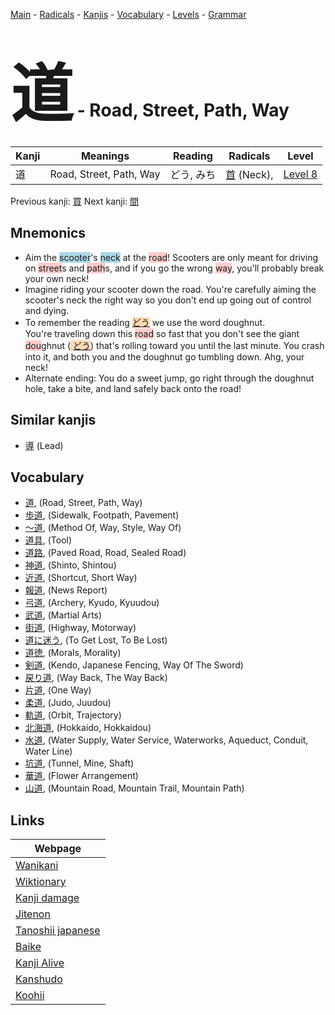 <style> bigfont {font-size: 100px}</style>
[Main](../README.md) -
[Radicals](../radicals.md) -
[Kanjis](../kanjis.md) -
[Vocabulary](../vocabulary.md) -
[Levels](../levels.md) -
[Grammar](../grammar.md)
# <bigfont> 道</bigfont> - Road, Street, Path, Way 

| Kanji | Meanings | Reading | Radicals | Level |
| --- | --- | --- | --- | --- |
| 道 | Road, Street, Path, Way | どう, みち | [首](../radicals/首.md) (Neck),  | [Level 8](../levels/wk_level8.md) |

Previous kanji: [買](買.md) Next kanji: [間](間.md) 

## Mnemonics
 * Aim the <span style="background-color:#ADD8E6"> scooter</span>'s <span style="background-color:#ADD8E6"> neck</span> at the <span style="background-color:#ffcccb"> road</span>! Scooters are only meant for driving on <span style="background-color:#ffcccb"> street</span>s and <span style="background-color:#ffcccb"> path</span>s, and if you go the wrong <span style="background-color:#ffcccb"> way</span>, you'll probably break your own neck!
* Imagine riding your scooter down the road. You're carefully aiming the scooter's neck the right way so you don't end up going out of control and dying.
* To remember the reading <span style="background-color:#fed8b1"> [どう](https://jisho.org/search/どう)</span> we use the word doughnut.<br />You're traveling down this <span style="background-color:#ffcccb"> road</span> so fast that you don't see the giant <span style="background-color:#ffcccb"> dou</span>ghnut (<span style="background-color:#fed8b1"> [どう](https://jisho.org/search/どう)</span>) that's rolling toward you until the last minute. You crash into it, and both you and the doughnut go tumbling down. Ahg, your neck!
* Alternate ending: You do a sweet jump, go right through the doughnut hole, take a bite, and land safely back onto the road!


## Similar kanjis
 * [導](導.md) (Lead)


## Vocabulary
 * [道](../vocabulary/道.md), (Road, Street, Path, Way)
* [歩道](../vocabulary/道.md), (Sidewalk, Footpath, Pavement)
* [〜道](../vocabulary/道.md), (Method Of, Way, Style, Way Of)
* [道具](../vocabulary/道.md), (Tool)
* [道路](../vocabulary/道.md), (Paved Road, Road, Sealed Road)
* [神道](../vocabulary/道.md), (Shinto, Shintou)
* [近道](../vocabulary/道.md), (Shortcut, Short Way)
* [報道](../vocabulary/道.md), (News Report)
* [弓道](../vocabulary/道.md), (Archery, Kyudo, Kyuudou)
* [武道](../vocabulary/道.md), (Martial Arts)
* [街道](../vocabulary/道.md), (Highway, Motorway)
* [道に迷う](../vocabulary/道.md), (To Get Lost, To Be Lost)
* [道徳](../vocabulary/道.md), (Morals, Morality)
* [剣道](../vocabulary/道.md), (Kendo, Japanese Fencing, Way Of The Sword)
* [戻り道](../vocabulary/道.md), (Way Back, The Way Back)
* [片道](../vocabulary/道.md), (One Way)
* [柔道](../vocabulary/道.md), (Judo, Juudou)
* [軌道](../vocabulary/道.md), (Orbit, Trajectory)
* [北海道](../vocabulary/道.md), (Hokkaido, Hokkaidou)
* [水道](../vocabulary/道.md), (Water Supply, Water Service, Waterworks, Aqueduct, Conduit, Water Line)
* [坑道](../vocabulary/道.md), (Tunnel, Mine, Shaft)
* [華道](../vocabulary/道.md), (Flower Arrangement)
* [山道](../vocabulary/道.md), (Mountain Road, Mountain Trail, Mountain Path)



## Links 

| Webpage |
| --- |
| [Wanikani          ](https://www.wanikani.com/kanji/道) |
| [Wiktionary        ](https://en.wiktionary.org/wiki/道) |
| [Kanji damage      ](http://www.kanjidamage.com/kanji/search?utf8=✓&q=道) |
| [Jitenon           ](https://jitenon.com/kanji/道) |
| [Tanoshii japanese ](https://www.tanoshiijapanese.com/dictionary/kanji.cfm?k=道) |
| [Baike             ](https://baike.baidu.com/item/道) |
| [Kanji Alive       ](https://app.kanjialive.com/道) |
| [Kanshudo          ](https://www.kanshudo.com/searchmn?q=道) |
| [Koohii            ](https://kanji.koohii.com/study/kanji/道) |
